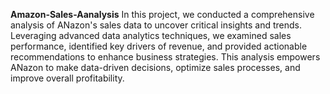 **Amazon-Sales-Aanalysis**
In this project, we conducted a comprehensive analysis of ANazon's sales data to uncover critical insights and trends. Leveraging advanced data analytics techniques, we examined sales performance, identified key drivers of revenue, and provided actionable recommendations to enhance business strategies. This analysis empowers ANazon to make data-driven decisions, optimize sales processes, and improve overall profitability.
